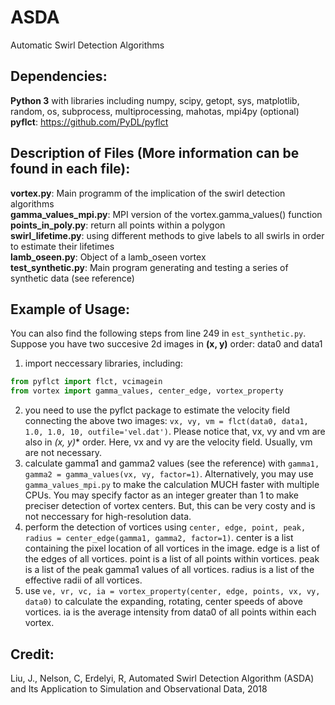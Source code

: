 # ASDA
Automatic Swirl Detection Algorithms

## Dependencies:
**Python 3** with libraries including numpy, scipy, getopt, sys, matplotlib, random, os, subprocess, multiprocessing, mahotas, mpi4py (optional)</br>
**pyflct**: https://github.com/PyDL/pyflct

## Description of Files (More information can be found in each file):
**vortex.py**: Main programm of the implication of the swirl detection algorithms</br>
**gamma_values_mpi.py**: MPI version of the vortex.gamma_values() function</br>
**points_in_poly.py**: return all points within a polygon</br>
**swirl_lifetime.py**: using different methods to give labels to all swirls in order to estimate their lifetimes</br>
**lamb_oseen.py**: Object of a lamb_oseen vortex</br>
**test_synthetic.py**: Main program generating and testing a series of synthetic data (see reference)</br>

## Example of Usage:
You can also find the following steps from line 249 in `est_synthetic.py`.
Suppose you have two succesive 2d images in **(x, y)** order: data0 and data1</br>
1. import neccessary libraries, including:
```python
from pyflct import flct, vcimagein
from vortex import gamma_values, center_edge, vortex_property
```
2. you need to use the pyflct package to estimate the velocity field connecting the above two images: 
`vx, vy, vm = flct(data0, data1, 1.0, 1.0, 10, outfile='vel.dat')`. Please notice that, vx, vy and vm are also in *(x, y)** order. Here, vx and vy are the velocity field. Usually, vm are not necessary.</br>
3. calculate gamma1 and gamma2 values (see the reference) with `gamma1, gamma2 = gamma_values(vx, vy, factor=1)`. Alternatively, you may use `gamma_values_mpi.py` to make the calculation MUCH faster with multiple CPUs. You may specify factor as an integer greater than 1 to make preciser detection of vortex centers. But, this can be very costy and is not neccessary for high-resolution data.</br>
4. perform the detection of vortices using `center, edge, point, peak, radius = center_edge(gamma1, gamma2, factor=1)`. center is a list containing the pixel location of all vortices in the image. edge is a list of the edges of all vortices. point is a list of all points within vortices. peak is a list of the peak gamma1 values of all vortices. radius is a list of the effective radii of all vortices.</br>
5. use `ve, vr, vc, ia = vortex_property(center, edge, points, vx, vy, data0)` to calculate the expanding, rotating, center speeds of above vortices. ia is the average intensity from data0 of all points within each vortex.</br>



## Credit:
Liu, J., Nelson, C, Erdelyi, R, Automated Swirl Detection Algorithm (ASDA) and Its Application to Simulation and Observational Data, 2018

